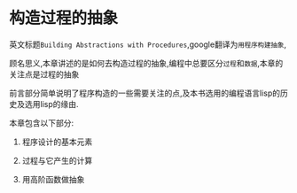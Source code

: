 # 构造过程的抽象

英文标题`Building Abstractions with Procedures`,google翻译为`用程序构建抽象`,

顾名思义,本章讲述的是如何去构造过程的抽象,编程中总要区分`过程`和`数据`,本章的关注点是过程的抽象

前言部分简单说明了程序构造的一些需要关注的点,及本书选用的编程语言lisp的历史及选用lisp的缘由.

本章包含以下部分:

1. 程序设计的基本元素

2. 过程与它产生的计算

3. 用高阶函数做抽象
